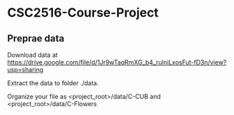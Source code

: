 # CSC2516-Course-Project

## Preprae data
Download data at https://drive.google.com/file/d/1Jr9wTaqRmXG_b4_ruIniLxosFut-fD3n/view?usp=sharing

Extract the data to folder ./data.

Organize your file as <project_root>/data/C-CUB and <project_root>/data/C-Flowers
